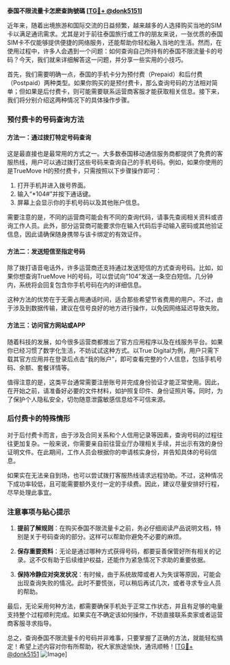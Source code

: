 **泰国不限流量卡怎麽查詢號碼 [[TG💪+ @donk5151](https://t.me/s/donk5151)]**

近年来，随着出境旅游和国际交流的日益频繁，越来越多的人选择购买当地的SIM卡以满足通讯需求。尤其是对于前往泰国旅行或工作的朋友来说，一张优质的泰国SIM卡不仅能够提供便捷的网络服务，还能帮助你轻松融入当地的生活。然而，在使用过程中，许多人会遇到一个问题：如何查询自己所持有的泰国不限流量卡的号码？今天，我们就来详细解答这一问题，并分享一些实用的小技巧。

首先，我们需要明确一点，泰国的手机卡分为预付费（Prepaid）和后付费（Postpaid）两种类型。如果你购买的是预付费卡，那么查询号码的方法相对简单；但如果是后付费卡，则可能需要联系运营商客服才能获取相关信息。接下来，我们将分别介绍这两种情况下的具体操作步骤。

### 预付费卡的号码查询方法

#### 方法一：通过拨打特定号码查询
这是最直接也是最常用的方式之一。大多数泰国移动通信服务商都提供了免费的客服热线，用户可以通过拨打这些号码来查询自己的手机号码。例如，如果你使用的是TrueMove H的预付费卡，只需按照以下步骤操作即可：

1. 打开手机并进入拨号界面。
2. 输入“*104#”并按下通话键。
3. 屏幕上会显示你的手机号码以及其他账户信息。

需要注意的是，不同的运营商可能会有不同的查询代码，请事先查阅相关资料或咨询工作人员。此外，部分运营商可能要求你在输入代码后手动输入密码或其他验证信息，因此请确保随身携带与该卡绑定的有效证件。

#### 方法二：发送短信至指定号码
除了拨打语音电话外，许多运营商还支持通过发送短信的方式查询号码。比如，如果你想查询TrueMove H的号码，可以尝试向“104”发送一条空白短信。几分钟内，系统将会回复包含你手机号码在内的详细信息。

这种方法的优势在于无需占用通话时间，适合那些希望节省费用的用户。不过，由于涉及到数据传输，建议在信号良好的地方进行操作，以免因网络延迟导致失败。

#### 方法三：访问官方网站或APP
随着科技的发展，如今很多运营商都推出了官方应用程序以及在线服务平台。如果你已经习惯了数字化生活，不妨试试这种方式。以True Digital为例，用户只需下载其官方应用并在登录后点击“我的账户”，即可查看完整的个人信息，包括手机号码、余额、套餐详情等。

值得注意的是，这类平台通常需要注册账号并完成身份验证才能正常使用。因此，在开始之前，请准备好必要的文件材料，如护照复印件、身份证照片等。同时，为了保护个人隐私安全，切勿随意泄露敏感信息给不可信来源。

### 后付费卡的特殊情形

对于后付费卡而言，由于涉及合同关系和个人信用记录等因素，查询号码的过程往往更加复杂。一般来说，你需要亲自前往营业厅办理相关手续，并出示有效的身份证明文件。在此期间，工作人员会根据你的申请核实身份，并告知具体的号码信息。

如果实在无法亲自到场，也可以尝试拨打客服热线请求远程协助。不过，这种情况下成功率较低，且可能需要额外支付一定的手续费。因此，建议尽量安排好行程，尽早处理此事宜。

### 注意事项与贴心提示

1. **提前了解规则**：在购买泰国不限流量卡之前，务必仔细阅读产品说明文档，特别是关于号码查询的部分。这样可以帮助你避免不必要的麻烦。

2. **保存重要资料**：无论是通过哪种方式获得号码，都要妥善保管好所有相关的记录。这不仅有助于后续维护权益，还能作为紧急情况下求助的重要依据。

3. **保持冷静应对突发状况**：有时候，由于系统故障或者人为失误等原因，可能会出现查询失败的情况。此时不要慌张，可以稍后再试几次，或者寻求专业人员的帮助。

最后，无论采用何种方法，都需要确保手机处于正常工作状态，并且有足够的电量支持整个过程顺利完成。如果实在不确定该如何操作，不妨直接联系卖家或者运营商客服寻求指导。

总之，查询泰国不限流量卡的号码并非难事，只要掌握了正确的方法，就能轻松搞定！希望上述内容对你有所帮助，祝大家旅途愉快，通讯顺畅！[[TG💪+ @donk5151](https://t.me/s/donk5151) ![Image](https://i.postimg.cc/rwNCRYN7/Snipaste-2025-04-30-17-27-05.png)]